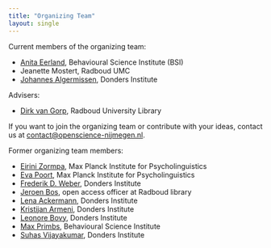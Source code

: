 ```yaml
---
title: "Organizing Team"
layout: single
---
```


Current members of the organizing team:

- [Anita Eerland](https://www.anitaeerland.com/), Behavioural Science Institute (BSI)
- Jeanette Mostert, Radboud UMC
- [Johannes Algermissen](https://www.ru.nl/english/people/algermissen-j/), Donders Institute

Advisers:
- [Dirk van Gorp](https://www.ru.nl/english/people/gorp-d-van/), Radboud University Library

If you want to join the organizing team or contribute with your ideas, contact us at contact@openscience-nijmegen.nl.

Former organizing team members:

- [Eirini Zormpa](https://www.mpi.nl/people/zormpa-eirini), Max Planck Institute for Psycholinguistics
- [Eva Poort](https://www.mpi.nl/people/poort-eva), Max Planck Institute for Psycholinguistics
- [Frederik D. Weber](https://www.ru.nl/english/people/weber-f/), Donders Institute
- [Jeroen Bos](https://www.rug.nl/staff/jeroen.bos/), open access officer at Radboud library
- [Lena Ackermann](https://www.ru.nl/english/people/ackermann-l/), Donders Institute
- [Kristijan Armeni](https://www.ru.nl/english/people/armeni-k/), Donders Institute
- [Leonore Bovy](https://www.ru.nl/english/people/bovy-l/), Donders Institute
- [Max Primbs](https://max-primbs.netlify.app/), Behavioural Science Institute
- [Suhas Vijayakumar](http://suhasvijayakumar.in/), Donders Institute
